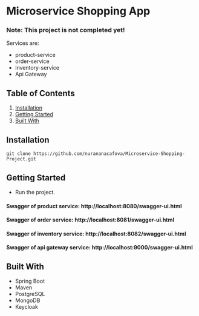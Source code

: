 # Microservice Shopping App
### Note: This project is not completed yet!

Services are:

* product-service
* order-service
* inventory-service
* Api Gateway

## Table of Contents

1. [Installation](#installation)
2. [Getting Started](#getting-started)
3. [Built With](#built-with)

## Installation

```
git clone https://github.com/nurananacafova/Microservice-Shopping-Project.git
```

## Getting Started

* Run the project.
#### Swagger of product service: http://localhost:8080/swagger-ui.html
#### Swagger of order service: http://localhost:8081/swagger-ui.html
#### Swagger of inventory service: http://localhost:8082/swagger-ui.html
#### Swagger of api gateway service: http://localhost:9000/swagger-ui.html



## Built With

- Spring Boot
- Maven
- PostgreSQL
- MongoDB
- Keycloak